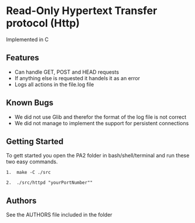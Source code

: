 # Read-Only Hypertext Transfer protocol (Http)
Implemented in C

## Features

* Can handle GET, POST and HEAD requests
* If anything else is requested it handels it as an error
* Logs all actions in the file.log file


## Known Bugs
* We did not use Glib and therefor the format of the log file is not correct
* We did not manage to implement the support for persistent connections



## Getting Started
To gett started you open the PA2 folder in bash/shell/terminal and run these two easy commands.

```
1.  make -C ./src 
```


```
2.  ./src/httpd "yourPortNumber""
```


## Authors
See the AUTHORS file included in the folder


